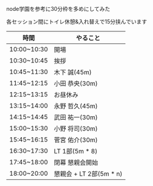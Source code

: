 node学園を参考に30分枠を多めにしてみた

各セッション間にトイレ休憩&入れ替えで15分挟んでいます


時間        |  やること
------------|------
10:00~10:30 |  開場
10:30~10:45 |  挨拶
10:45~11:30 |  木下 誠(45m)
11:45~12:15 |  小田 恭央(30m)
12:15~13:15 |  お昼休み
13:15~14:00 |  永野 哲久(45m)
14:15~14:45 |  武田 祐一(30m)
15:00~15:30 |  小野 将司(30m)
15:45~16:15 |  菅宮 佑介(30m)
16:30~17:30 |  LT 1部(5m * 8)
17:45~18:00 |  閉幕 懇親会開始
18:00~20:00 |  懇親会 + LT 2部(5m * n)
